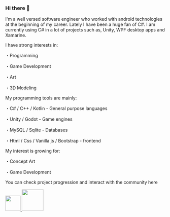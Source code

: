 ### Hi there 👋

I'm a well versed software engineer who worked with android technologies at the beginning of my career. Lately I have been a huge fan of C#. I am currently using C# in a lot of projects such as, Unity, WPF desktop apps and Xamarine. 

I have strong interests in:

・Programming

・Game Development

・Art

・3D Modeling

My programming tools are mainly:

・C# / C++ / Kotlin - General purpose languages

・Unity / Godot - Game engines

・MySQL / Sqlite - Databases

・Html / Css / Vanilla js / Bootstrap - frontend

My interest is growing for:

・Concept Art

・Game Development

You can check project progression and interact with the community here 

<a href="https://discord.gg/W4Nj3uAjkF">
  <img src="https://www.net-aware.org.uk/siteassets/images-and-icons/application-icons/app-icons-discord.png?w=585&scale=down" width="48">
</a>
<a href="https://maxxburn.itch.io/">
  <img src="https://i.pcmag.com/imagery/reviews/044PXMK6FlED1dNwOXkecXV-4.fit_scale.size_760x427.v1597354669.jpg" width="68">  
</a>

